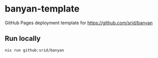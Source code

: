 # banyan-template
GitHub Pages deployment template for https://github.com/srid/banyan

## Run locally

```
nix run github:srid/banyan
```
